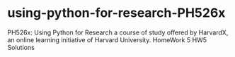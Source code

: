 # using-python-for-research-PH526x
PH526x: Using Python for Research a course of study offered by HarvardX, an online learning initiative of Harvard University.
HomeWork 5 HW5 Solutions
